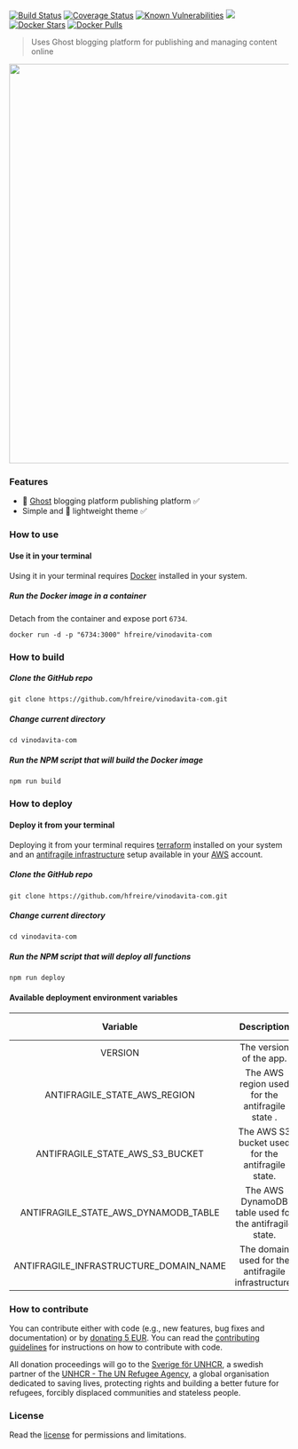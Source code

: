 # 

[![Build Status](https://travis-ci.org/hfreire/vinodavita-com.svg?branch=master)](https://travis-ci.org/hfreire/vinodavita-com)
[![Coverage Status](https://coveralls.io/repos/github/hfreire/vinodavita-com/badge.svg?branch=master)](https://coveralls.io/github/hfreire/vinodavita-com?branch=master)
[![Known Vulnerabilities](https://snyk.io/test/github/hfreire/vinodavita-com/badge.svg)](https://snyk.io/test/github/hfreire/vinodavita-com)
[![](https://img.shields.io/github/release/hfreire/vinodavita-com.svg)](https://github.com/hfreire/vinodavita-com/releases)
[![Docker Stars](https://img.shields.io/docker/stars/hfreire/vinodavita-com.svg)](https://hub.docker.com/r/hfreire/vinodavita-com/)
[![Docker Pulls](https://img.shields.io/docker/pulls/hfreire/vinodavita-com.svg)](https://hub.docker.com/r/hfreire/vinodavita-com/)

> Uses Ghost blogging platform for publishing and managing content online

<p align="center"><img src="share/github/overview.gif" width="720"></p>

### Features
* :ghost: [Ghost](https://github.com/TryGhost/Ghost) blogging platform publishing platform :white_check_mark:
* Simple and :dizzy: lightweight theme :white_check_mark:

### How to use

#### Use it in your terminal
Using it in your terminal requires [Docker](https://www.docker.com) installed in your system.

##### Run the Docker image in a container 
Detach from the container and expose port `6734`.
```
docker run -d -p "6734:3000" hfreire/vinodavita-com
```

### How to build
##### Clone the GitHub repo
```
git clone https://github.com/hfreire/vinodavita-com.git
```

##### Change current directory
```
cd vinodavita-com
```

##### Run the NPM script that will build the Docker image
```
npm run build
```

### How to deploy

#### Deploy it from your terminal
Deploying it from your terminal requires [terraform](https://www.terraform.io) installed on your system and an [antifragile infrastructure](https://github.com/antifragile-systems/antifragile-infrastructure) setup available in your [AWS](https://aws.amazon.com) account.

##### Clone the GitHub repo
```
git clone https://github.com/hfreire/vinodavita-com.git
```

##### Change current directory
```
cd vinodavita-com
```

##### Run the NPM script that will deploy all functions
```
npm run deploy
```

#### Available deployment environment variables
Variable | Description | Required | Default value
:---:|:---:|:---:|:---:
VERSION | The version of the app. | false | `latest`
ANTIFRAGILE_STATE_AWS_REGION | The AWS region used for the antifragile state . | false | `undefined`
ANTIFRAGILE_STATE_AWS_S3_BUCKET | The AWS S3 bucket used for the antifragile state. | false | `undefined`
ANTIFRAGILE_STATE_AWS_DYNAMODB_TABLE | The AWS DynamoDB table used for the antifragile state. | false | `undefined`
ANTIFRAGILE_INFRASTRUCTURE_DOMAIN_NAME | The domain used for the antifragile infrastructure. | true | `undefined`

### How to contribute
You can contribute either with code (e.g., new features, bug fixes and documentation) or by [donating 5 EUR](https://paypal.me/hfreire/5). You can read the [contributing guidelines](CONTRIBUTING.md) for instructions on how to contribute with code. 

All donation proceedings will go to the [Sverige för UNHCR](https://sverigeforunhcr.se), a swedish partner of the [UNHCR - The UN Refugee Agency](http://www.unhcr.org), a global organisation dedicated to saving lives, protecting rights and building a better future for refugees, forcibly displaced communities and stateless people.

### License
Read the [license](./LICENSE.md) for permissions and limitations.

